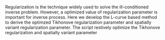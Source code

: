 Regularization is the technique widely used to solve the ill-conditioned inverse problem. However, a optimized value of regularization parameter is important for inverse process. 
Here we develop the L-curve based method to derive the optimzed Tikhonove regularization parameter and spatially variant regularization parameter.
The script restively optimize the Tikhonove regularization and spatially variant parameter
